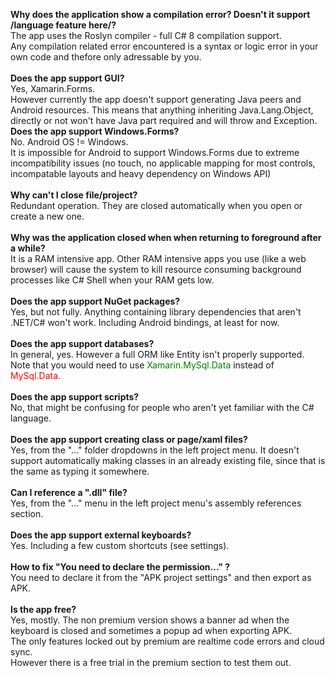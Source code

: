<b>Why does the application show a compilation error? Doesn't it support /language feature here/?</b><br/>
The app uses the Roslyn compiler - full C# 8 compilation support.<br/>
Any compilation related error encountered is a syntax or logic error in your own code and thefore only adressable by you.<br/>
<br/>
<b>Does the app support GUI?</b><br/>
Yes, Xamarin.Forms.<br/> However currently the app doesn't support generating Java peers and Android resources. This means that anything inheriting Java.Lang.Object, directly or not won't have Java part required and will throw and Exception.
<br/>
<b>Does the app support Windows.Forms?</b><br/>
No. Android OS != Windows.<br/>
It is impossible for Android to support Windows.Forms due to extreme incompatibility issues (no touch, no applicable mapping for most controls, incompatable layouts and heavy dependency on Windows API)<br/>
<br/>
<b>Why can't I close file/project?</b><br/>
Redundant operation. They are closed automatically when you open or create a new one.<br/>
<br/>
<b>Why was the application closed when when returning to foreground after a while?</b><br/>
It is a RAM intensive app. Other RAM intensive apps you use (like a web browser) will cause the system to kill resource consuming background processes like C# Shell when your RAM gets low.<br/>
<br/>
<b>Does the app support NuGet packages?</b><br/>
Yes, but not fully. Anything containing library dependencies that aren't .NET/C# won't work. Including Android bindings, at least for now.<br/>
<br/>
<b>Does the app support databases?</b><br/>
In general, yes. However a full ORM like Entity isn't properly supported.<br/>
Note that you would need to use <font color='green'>Xamarin.MySql.Data</font> instead of <font color='red'>MySql.Data</font>.<br/>
<br/>
<b>Does the app support scripts?</b><br/>
No, that might be confusing for people who aren't yet familiar with the C# language.<br/>
<br/>
<b>Does the app support creating class or page/xaml files?</b><br/>
Yes, from the "..." folder dropdowns in the left project menu. It doesn't support automatically making classes in an already existing file, since that is the same as typing it somewhere.<br/>
<br/>
<b>Can I reference a ".dll" file?</b><br/>
Yes, from the "..." menu in the left project menu's assembly references section.<br/>
<br/>
<b>Does the app support external keyboards?</b><br/>
Yes. Including a few custom shortcuts (see settings).<br/>
<br/>
<b>How to fix "You need to declare the permission..." ?</b><br/>
You need to declare it from the "APK project settings" and then export as APK.<br/>
<br/>
<b>Is the app free?</b><br/>
Yes, mostly. The non premium version shows a banner ad when the keyboard is closed and sometimes a popup ad when exporting APK.<br/>
The only features locked out by premium are realtime code errors and cloud sync.<br/>
However there is a free trial in the premium section to test them out.

